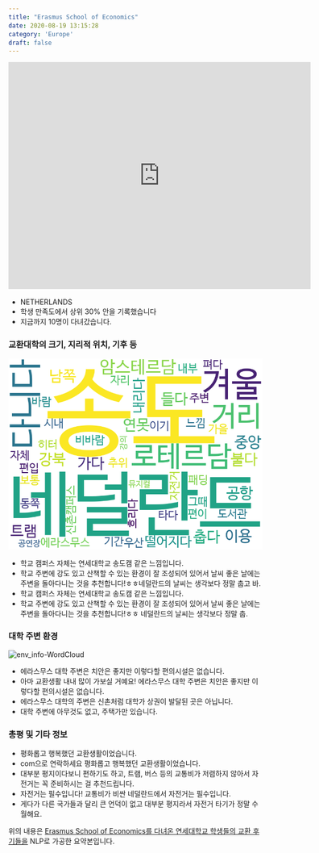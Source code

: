 ```yaml
---
title: "Erasmus School of Economics"
date: 2020-08-19 13:15:28
category: 'Europe'
draft: false
---
```


<iframe
width="600"
height="450"
frameborder="0" style="border:0"
src="https://www.google.com/maps/embed/v1/place?key=AIzaSyC9e1AME-pVmWC4hBpFdu5S4dKzyepa3HQ&q=Erasmus+School+of+Economics&center=51.9180228,4.5262223&zoom=14" allowfullscreen>
</iframe>

* NETHERLANDS
* 학생 만족도에서 상위 30% 안을 기록했습니다
* 지금까지 10명이 다녀갔습니다. 

### 교환대학의 크기, 지리적 위치, 기후 등

![gen_info-WordCloud](../univ_wordclouds_okt/gen_info/NL000014_gen_info_okt.png)

* 학교 캠퍼스 자체는 연세대학교 송도캠 같은 느낌입니다.
* 학교 주변에 강도 있고 산책할 수 있는 환경이 잘 조성되어 있어서 날씨 좋은 날에는 주변을 돌아다니는 것을 추천합니다!ㅎㅎ네덜란드의 날씨는 생각보다 정말 춥고 바.
* 학교 캠퍼스 자체는 연세대학교 송도캠 같은 느낌입니다.
* 학교 주변에 강도 있고 산책할 수 있는 환경이 잘 조성되어 있어서 날씨 좋은 날에는 주변을 돌아다니는 것을 추천합니다!ㅎㅎ 네덜란드의 날씨는 생각보다 정말 춥.


### 대학 주변 환경

![env_info-WordCloud](../univ_wordclouds_okt/env_info/NL000014_env_info_okt.png)

* 에라스무스 대학 주변은 치안은 좋지만 이렇다할 편의시설은 없습니다.
* 아마 교환생활 내내 많이 가보실 거예요! 에라스무스 대학 주변은 치안은 좋지만 이렇다할 편의시설은 없습니다.
* 에라스무스 대학의 주변은 신촌처럼 대학가 상권이 발달된 곳은 아닙니다.
* 대학 주변에 아무것도 없고, 주택가만 있습니다.


### 총평 및 기타 정보 
* 평화롭고 행복했던 교환생활이었습니다.
* com으로 연락하세요 평화롭고 행복했던 교환생활이었습니다.
* 대부분 평지이다보니 편하기도 하고, 트램, 버스 등의 교통비가 저렴하지 않아서 자전거는 꼭 준비하시는 걸 추천드립니다.
* 자전거는 필수입니다! 교통비가 비싼 네덜란드에서 자전거는 필수입니다.
* 게다가 다른 국가들과 달리 큰 언덕이 없고 대부분 평지라서 자전거 타기가 정말 수월해요.


위의 내용은 [Erasmus School of Economics를 다녀온 연세대학교 학생들의 교환 후기들을](http://oia.yonsei.ac.kr/partner/expReport.asp?ucode=NL000014&bgbn=A) NLP로 가공한 요약본입니다. 
